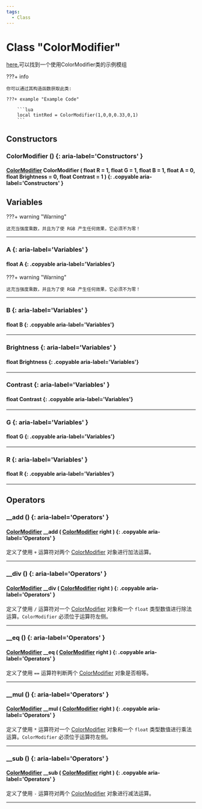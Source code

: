 ```yaml
---
tags:
  - Class
---
```

# Class "ColorModifier"

[here.](./examples/ColorModifiers.md)可以找到一个使用ColorModifier类的示例模组

???+ info

    你可以通过其构造函数获取此类:

    ???+ example "Example Code"
    
        ```lua
        local tintRed = ColorModifier(1,0,0,0.33,0,1)
        ```

## Constructors

### ColorModifier () {: aria-label='Constructors' }
#### [ColorModifier](ColorModifier.md) ColorModifier ( float R = 1, float G = 1, float B = 1, float A = 0, float Brightness = 0, float Contrast = 1 ) {: .copyable aria-label='Constructors' }
## Variables

???+ warning "Warning"

    这充当强度乘数，并且为了使 RGB 产生任何效果，它必须不为零！

___
### A {: aria-label='Variables' }
#### float A {: .copyable aria-label='Variables'}
???+ warning "Warning"

    这充当强度乘数，并且为了使 RGB 产生任何效果，它必须不为零！

___
### B {: aria-label='Variables' }
#### float B {: .copyable aria-label='Variables'}

___
### Brightness {: aria-label='Variables' }
#### float Brightness {: .copyable aria-label='Variables'}

___
### Contrast {: aria-label='Variables' }
#### float Contrast {: .copyable aria-label='Variables'}

___
### G {: aria-label='Variables' }
#### float G {: .copyable aria-label='Variables'}

___
### R {: aria-label='Variables' }
#### float R {: .copyable aria-label='Variables'}

___

## Operators

### __add () {: aria-label='Operators' }
#### [ColorModifier](ColorModifier.md) __add ( [ColorModifier](ColorModifier.md) right ) {: .copyable aria-label='Operators' }
定义了使用 `+` 运算符对两个 [ColorModifier](ColorModifier.md) 对象进行加法运算。

___
### __div () {: aria-label='Operators' }
#### [ColorModifier](ColorModifier.md) __div ( [ColorModifier](ColorModifier.md) right ) {: .copyable aria-label='Operators' }
定义了使用 `/` 运算符对一个 [ColorModifier](ColorModifier.md) 对象和一个 `float` 类型数值进行除法运算。`ColorModifier` 必须位于运算符左侧。

___
### __eq () {: aria-label='Operators' }
#### [ColorModifier](ColorModifier.md) __eq ( [ColorModifier](ColorModifier.md) right ) {: .copyable aria-label='Operators' }
定义了使用 `==` 运算符判断两个 [ColorModifier](ColorModifier.md) 对象是否相等。

___
### __mul () {: aria-label='Operators' }
#### [ColorModifier](ColorModifier.md) __mul ( [ColorModifier](ColorModifier.md) right ) {: .copyable aria-label='Operators' }
定义了使用 `*` 运算符对一个 [ColorModifier](ColorModifier.md) 对象和一个 `float` 类型数值进行乘法运算。`ColorModifier` 必须位于运算符左侧。

___
### __sub () {: aria-label='Operators' }
#### [ColorModifier](ColorModifier.md) __sub ( [ColorModifier](ColorModifier.md) right ) {: .copyable aria-label='Operators' }
定义了使用 `-` 运算符对两个 [ColorModifier](ColorModifier.md) 对象进行减法运算。

___